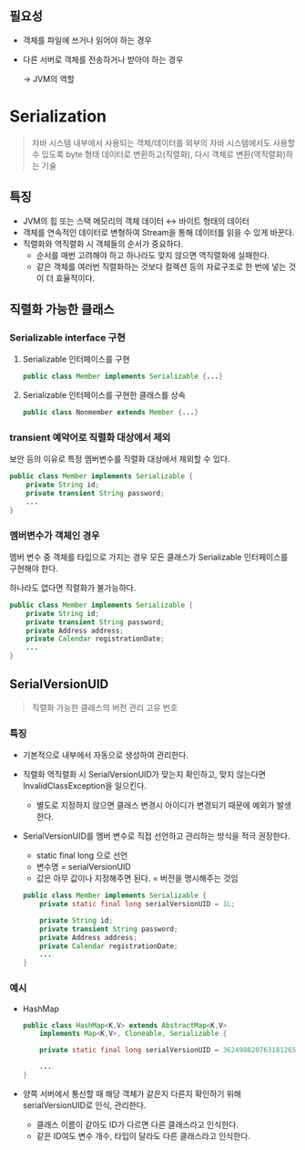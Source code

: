 ## 필요성

- 객체를 파일에 쓰거나 읽어야 하는 경우
- 다른 서버로 객체를 전송하거나 받아야 하는 경우
    
    → JVM의 역할
    

# Serialization

> 자바 시스템 내부에서 사용되는 객체/데이터를 외부의 자바 시스템에서도 사용할 수 있도록 byte 형태 데이터로 변환하고(직렬화), 다시 객체로 변환(역직렬화)하는 기술
> 

## 특징

- JVM의 힙 또는 스택 메모리의 객체 데이터 ↔ 바이트 형태의 데이터
- 객체를 연속적인 데이터로 변형하여 Stream을 통해 데이터를 읽을 수 있게 바꾼다.
- 직렬화와 역직렬화 시 객체들의 순서가 중요하다.
    - 순서를 매번 고려해야 하고 하나라도 맞지 않으면 역직렬화에 실패한다.
    - 같은 객체를 여러번 직렬화하는 것보다 컬렉션 등의 자료구조로 한 번에 넣는 것이 더 효율적이다.

## 직렬화 가능한 클래스

### Serializable interface 구현

1. Serializable 인터페이스를 구현
    
    ```java
    public class Member implements Serializable {...}
    ```
    
2. Serializable 인터페이스를 구현한 클래스를 상속
    
    ```java
    public class Nonmember extends Member {...}
    ```
    

### transient 예약어로 직렬화 대상에서 제외

보안 등의 이유로 특정 멤버변수를 직렬화 대상에서 제외할 수 있다.

```java
public class Member implements Serializable {
    private String id;
    private transient String password;
    ...
}
```

### 멤버변수가 객체인 경우

멤버 변수 중 객체를 타입으로 가지는 경우 모든 클래스가 Serializable 인터페이스를 구현해야 한다.

하나라도 없다면 직렬화가 불가능하다.

```java
public class Member implements Serializable {
    private String id;
    private transient String password;
    private Address address;
    private Calendar registrationDate;
    ...
}
```

## SerialVersionUID

> 직렬화 가능한 클래스의 버전 관리 고유 번호
> 

### 특징

- 기본적으로 내부에서 자동으로 생성하여 관리한다.
- 직렬화 역직렬화 시 SerialVersionUID가 맞는지 확인하고, 맞지 않는다면 InvalidClassException을 일으킨다.
    - 별도로 지정하지 않으면 클래스 변경시 아이디가 변경되기 때문에 예외가 발생한다.
- SerialVersionUID를 멤버 변수로 직접 선언하고 관리하는 방식을 적극 권장한다.
    - static final long 으로 선언
    - 변수명 = serialVersionUID
    - 값은 아무 값이나 지정해주면 된다. = 버전을 명시해주는 것임
    
    ```java
    public class Member implements Serializable {
        private static final long serialVersionUID = 1L;
    
        private String id;
        private transient String password;
        private Address address;
        private Calendar registrationDate;
        ...
    }
    ```
    

### 예시

- HashMap
    
    ```java
    public class HashMap<K,V> extends AbstractMap<K,V>
        implements Map<K,V>, Cloneable, Serializable {
    
        private static final long serialVersionUID = 362498820763181265L;
    
        ...
    }
    ```
    
- 양쪽 서버에서 통신할 때 해당 객체가 같은지 다른지 확인하기 위해 serialVersionUID로 인식, 관리한다.
    - 클래스 이름이 같아도 ID가 다르면 다른 클래스라고 인식한다.
    - 같은 ID여도 변수 개수, 타입이 달라도 다른 클래스라고 인식한다.
